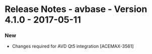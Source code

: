 Release Notes - avbase - Version 4.1.0 - 2017-05-11
===================================================

### New

* Changes required for AVD Qt5 integration [ACEMAX-3561]

